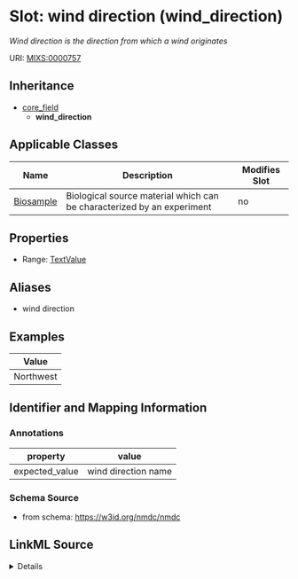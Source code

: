 # Slot: wind direction (wind_direction)


_Wind direction is the direction from which a wind originates_



URI: [MIXS:0000757](https://w3id.org/mixs/0000757)




## Inheritance

* [core_field](core_field.md)
    * **wind_direction**





## Applicable Classes

| Name | Description | Modifies Slot |
| --- | --- | --- |
[Biosample](Biosample.md) | Biological source material which can be characterized by an experiment |  no  |







## Properties

* Range: [TextValue](TextValue.md)



## Aliases


* wind direction




## Examples

| Value |
| --- |
| Northwest |

## Identifier and Mapping Information





### Annotations

| property | value |
| --- | --- |
| expected_value | wind direction name || occurrence | 1 |



### Schema Source


* from schema: https://w3id.org/nmdc/nmdc




## LinkML Source

<details>
```yaml
name: wind_direction
annotations:
  expected_value:
    tag: expected_value
    value: wind direction name
  occurrence:
    tag: occurrence
    value: '1'
description: Wind direction is the direction from which a wind originates
title: wind direction
examples:
- value: Northwest
from_schema: https://w3id.org/nmdc/nmdc
aliases:
- wind direction
rank: 1000
is_a: core field
string_serialization: '{text}'
slot_uri: MIXS:0000757
multivalued: false
alias: wind_direction
domain_of:
- Biosample
range: TextValue

```
</details>